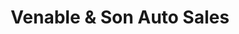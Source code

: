 ---
title: "Venable & Son Auto Sales"
url: /walnut-cove/venable-und-son-auto-sales/
shop: Autohaus
---